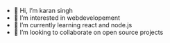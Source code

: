 - 👋 Hi, I’m karan singh
- 💞️ I’m interested in webdevelopement
- 🌱 I’m currently learning react and node.js
- 👀 I’m looking to collaborate on open source projects


<!---
singhkaran070/singhkaran070 is a ✨ special ✨ repository because its `README.md` (this file) appears on your GitHub profile.
You can click the Preview link to take a look at your changes.
--->
